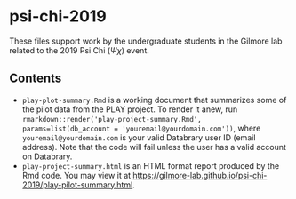 # psi-chi-2019

These files support work by the undergraduate students in the Gilmore lab related to the 2019 Psi Chi ($\Psi\chi$) event.

## Contents

- `play-plot-summary.Rmd` is a working document that summarizes some of the pilot data from the PLAY project. 
To render it anew, run `rmarkdown::render('play-project-summary.Rmd', params=list(db_account = 'youremail@yourdomain.com'))`, where `youremail@yourdomain.com` is your valid Databrary user ID (email address).
Note that the code will fail unless the user has a valid account on Databrary.
- `play-project-summary.html` is an HTML format report produced by the Rmd code. You may view it at <https://gilmore-lab.github.io/psi-chi-2019/play-pilot-summary.html>.
